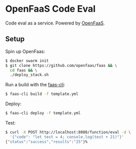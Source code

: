 # OpenFaaS Code Eval

Code eval as a service. Powered by [OpenFaaS](https://www.openfaas.com/).

## Setup

Spin up OpenFaas:

```sh
$ docker swarm init
$ git clone https://github.com/openfaas/faas && \
  cd faas && \
  ./deploy_stack.sh
```

Run a build with the [faas-cli](https://github.com/openfaas/faas-cli):

```sh
$ faas-cli build -f template.yml
```

Deploy:

```sh
$ faas-cli deploy -f template.yml
```

Test:

```sh
$ curl -X POST http://localhost:8080/function/eval -d \
  '{"code": "let test = 4; console.log(test + 21)"}'
{"status":"success","results":"25"}%
```
